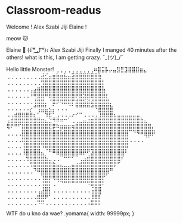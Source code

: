 # Classroom-readus
 
Welcome !
Alex
Szabi
Jiji
Elaine !

meow 🐱

Elaine 💩 (ง ͠° ͟ل͜ ͡°)ง 
Alex
Szabi
Jiji
Finally I manged  40 minutes after the others!
what is this, I am getting crazy.
¯\_(ツ)_/¯


Hello little Monster!
⢀⢀⢀⢀⢀⢀⢀⢀⢀⢀⠶⣿⣭⡧⡤⣤⣻⣛⣹⣿⣿⣿⣶⣄
⢀⢀⢀⢀⢀⢀⢀⢀⢀⣼⣊⣤⣶⣷⣶⣧⣤⣽⣿⣿⣿⣿⣿⣿⣷
⢀⢀⢀⢀⢀⢀⢀⢀⢀⢻⣿⣿⣿⣿⣿⣿⣿⣿⣿⣿⣿⣿⣿⣿⣿⡇
⢀⢀⢀⢀⢀⢀⢀⣠⣶⣿⣿⣿⣿⣿⣿⣿⣿⣿⣿⣿⣿⣿⣿⣿⣿⣧
⢀⢀⢀⢀⢀⢀⠸⠿⣿⣿⠿⣿⣿⣿⣿⣿⣿⣿⡿⣿⣻⣿⣿⣿⣿⣿⡆
⢀⢀⢀⢀⢀⢀⢀⢸⣿⣿⡀⠘⣿⡿⢿⣿⣿⡟⣾⣿⣯⣽⣼⣿⣿⣿⣿⡀
⢀⢀⢀⢀⢀⢀⡠⠚⢛⣛⣃⢄⡁⢀⢀⢀⠈⠁⠛⠛⠛⠛⠚⠻⣿⣿⣿⣷
⢀⢀⣴⣶⣶⣶⣷⡄⠊⠉⢻⣟⠃⢀⢀⢀⢀⡠⠔⠒⢀⢀⢀⢀⢹⣿⣿⣿⣄⣀⣀⣀⣀⣀⣀
⢠⣾⣿⣿⣿⣿⣿⣿⣿⣶⣄⣙⠻⠿⠶⠒⠁⢀⢀⣀⣤⣰⣶⣿⣿⣿⣿⣿⣿⣿⣿⣿⣿⣿⣿⣷⣄
⢿⠟⠛⠋⣿⣿⣿⣿⣿⣿⣿⣟⡿⠷⣶⣶⣶⢶⣿⣿⣿⣿⣿⣿⣿⣿⣿⣿⣿⣿⣿⣿⣿⣿⣿⣿⣿⣿⡄
⢀⢀⢀⢀⣿⣿⣿⣿⣿⣿⣿⣿⣿⣿⣷⣿⣿⣿⣿⣿⣿⣿⣿⣿⣿⣿⣿⣿⣿⣿⣿⣿⠉⠙⠻⠿⣿⣿⡿
⢀⢀⢀⢀⣿⣿⣿⣿⣿⣿⣿⣿⣿⣿⣿⣿⣿⣿⣿⣿⣿⣿⣿⣿⣿⣿⣿⣿⣿⣿⣿⣿⢀⢀⢀⢀⠈⠁
⢀⢀⢀⢀⢸⣿⣿⣿⣿⢻⣿⣿⣿⣿⣿⣿⣿⣿⣿⣿⣿⣿⣿⣿⣿⣿⣿⣿⣿⣿⣿⣿
⢀⢀⢀⢀⢸⣿⣿⣿⣿⣄⠈⠛⠿⣿⣿⣿⣿⣿⣿⣿⡿⠟⣹⣿⣿⣿⣿⣿⣿⣿⣿⠇
⢀⢀⢀⢀⢀⢻⣿⣿⣿⣿⣧⣀⢀⢀⠉⠛⠛⠋⠉⢀⣠⣾⣿⣿⣿⣿⣿⣿⣿⣿⠏
⢀⢀⢀⢀⢀⢀⢻⣿⣿⣿⣿⣿⣷⣤⣄⣀⣀⣤⣴⣾⣿⣿⣿⣿⣿⣿⣿⣿⡿⠋
⢀⢀⢀⢀⢀⢀⢀⠙⠿⣿⣿⣿⣿⣿⣿⣿⣿⣿⣿⣿⣿⣿⣿⣿⣿⣿⣿⠛
⢀⢀⢀⢀⢀⢀⢀⢀⢀⢹⣿⡿⢿⣿⣿⣿⣿⣿⣿⣿⣿⣿⣿⣿⣿⡟⠁
⢀⢀⢀⢀⢀⢀⢀⢀⢀⢸⣿⡇⢀⠈⠙⠛⠛⠛⠛⠛⠛⠻⣿⣿⣿⠇
⢀⢀⢀⢀⢀⢀⢀⢀⢀⣸⣿⡇⢀⢀⢀⢀⢀⢀⢀⢀⢀⢀⢨⣿⣿
⢀⢀⢀⢀⢀⢀⢀⢀⣾⣿⡿⠃⢀⢀⢀⢀⢀⢀⢀⢀⢀⢀⢸⣿⡏
⢀⢀⢀⢀⢀⢀⢀⢀⠻⠿⢀⢀⢀⢀⢀⢀⢀⢀⢀⢀⢀⢠⣿⣿⡇

WTF
do u kno da wae?
.yomama{
    width: 99999px;
}
